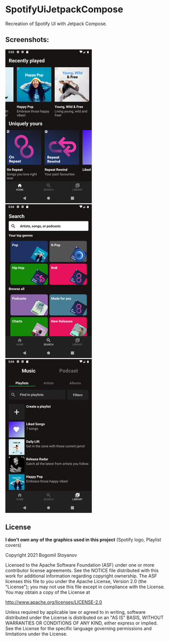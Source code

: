 # SpotifyUiJetpackCompose
Recreation of Spotify UI with Jetpack Compose.

## Screenshots:
![Screenshot](https://raw.githubusercontent.com/Bogomil-Stoyanov/SpotifyUiJetpackCompose/master/screenshot1.jpg)
![Screenshot](https://raw.githubusercontent.com/Bogomil-Stoyanov/SpotifyUiJetpackCompose/master/screenshot2.jpg)
![Screenshot](https://raw.githubusercontent.com/Bogomil-Stoyanov/SpotifyUiJetpackCompose/master/screenshot3.jpg)

License
-------

**I don't own any of the graphics used in this project** (Spotify logo, Playlist covers)

Copyright 2021 Bogomil Stoyanov

Licensed to the Apache Software Foundation (ASF) under one or more contributor
license agreements.  See the NOTICE file distributed with this work for
additional information regarding copyright ownership.  The ASF licenses this
file to you under the Apache License, Version 2.0 (the "License"); you may not
use this file except in compliance with the License.  You may obtain a copy of
the License at

  http://www.apache.org/licenses/LICENSE-2.0

Unless required by applicable law or agreed to in writing, software
distributed under the License is distributed on an "AS IS" BASIS, WITHOUT
WARRANTIES OR CONDITIONS OF ANY KIND, either express or implied.  See the
License for the specific language governing permissions and limitations under
the License.


